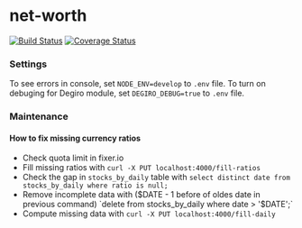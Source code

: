 # net-worth
[![Build Status](https://travis-ci.com/kraag22/net-worth.svg?branch=master)](https://travis-ci.com/kraag22/net-worth)
[![Coverage Status](https://coveralls.io/repos/github/kraag22/net-worth/badge.svg?branch=master)](https://coveralls.io/github/kraag22/net-worth?branch=master)

### Settings
To see errors in console, set ```NODE_ENV=develop``` to ```.env``` file.
To turn on debuging for Degiro module, set ```DEGIRO_DEBUG=true``` to ```.env``` file.
### Maintenance

#### How to fix missing currency ratios

  + Check quota limit in fixer.io
  + Fill missing ratios with `curl -X PUT localhost:4000/fill-ratios`
  + Check the gap in `stocks_by_daily` table with
      `select distinct date from stocks_by_daily where ratio is null;`
  + Remove incomplete data with ($DATE - 1 before of oldes date in previous command)
      `delete from stocks_by_daily where date > '$DATE';`
  + Compute missing data with `curl -X PUT localhost:4000/fill-daily`
